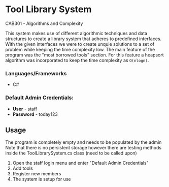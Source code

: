 # Tool Library System
CAB301 - Algorithms and Complexity

This system makes use of different algorithmic techniques and data structures to create a library system that adheres to predefined interfaces. With the given interfaces we were to create unquie solutions to a set of problem while keeping the time complexity low. The main feature of the program was the "most borrowed tools" section. For this feature a heapsort algorithm was incorporated to keep the time complexity as `O(nlogn)`.

### Languages/Frameworks
- C#

### Default Admin Credentials:
- **User** - staff
- **Password** - today123

## Usage 

The program is completely empty and needs to be populated by the admin  
Note that there is no persistent storage however there are testing methods inside the ToolLibrarySystem.cs class (need to be called upon)
1) Open the staff login menu and enter "Default Admin Credentials"
2) Add tools
3) Register new members
4) The system is setup for use
